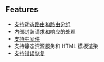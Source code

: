 ## Features
- [支持动态路由和路由分组](./docs/Implementation-details.md#动态路由)
- 内部封装请求和响应的处理
- [支持中间件](./docs/Implementation-details.md#中间件)
- 支持静态资源服务和 HTML 模板渲染
- [支持错误恢复](./docs/Implementation-details.md#错误恢复)

